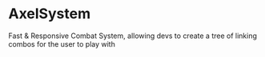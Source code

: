 # AxelSystem
 Fast & Responsive Combat System, allowing devs to create a tree of linking combos for the user to play with
